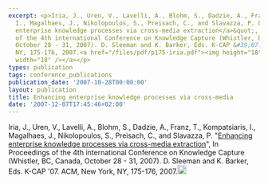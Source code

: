 ```yaml
---
excerpt: <p>Iria, J., Uren, V., Lavelli, A., Blohm, S., Dadzie, A., Franz, T., Kompatsiaris,
  I., Magalhaes, J., Nikolopoulos, S., Preisach, C., and Slavazza, P. &quot;<a href="http://doi.acm.org/10.1145/1298406.1298441">Enhancing
  enterprise knowledge processes via cross-media extraction</a>&quot;, In Proceedings
  of the 4th international Conference on Knowledge Capture (Whistler, BC, Canada,
  October 28 - 31, 2007). D. Sleeman and K. Barker, Eds. K-CAP &#39;07. ACM, New York,
  NY, 175-176, 2007.<a href="/files/pdf/p175-iria.pdf"><img height="18" src="/files/pdf/pdf.png"
  width="18" /></a></p>
types: publication
tags: conference_publications
publication_date: '2007-10-28T00:00:00'
layout: publication
title: Enhancing enterprise knowledge processes via cross-media
date: '2007-12-07T17:45:46+02:00'
---
```

<p>Iria, J., Uren, V., Lavelli, A., Blohm, S., Dadzie, A., Franz, T., Kompatsiaris, I., Magalhaes, J., Nikolopoulos, S., Preisach, C., and Slavazza, P. &quot;<a href="http://doi.acm.org/10.1145/1298406.1298441">Enhancing enterprise knowledge processes via cross-media extraction</a>&quot;, In Proceedings of the 4th international Conference on Knowledge Capture (Whistler, BC, Canada, October 28 - 31, 2007). D. Sleeman and K. Barker, Eds. K-CAP &#39;07. ACM, New York, NY, 175-176, 2007.<a href="/files/pdf/p175-iria.pdf"><img height="18" src="/files/pdf/pdf.png" width="18" /></a></p>
